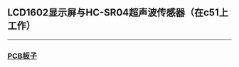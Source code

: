 ## LCD1602显示屏与HC-SR04超声波传感器（在c51上工作）

------


### [PCB板子](https://github.com/Gah0/Scripts/PCB/Ultrasonic)
